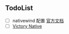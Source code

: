 ## TodoList

* [ ] nativewind 配置 [官方文档](https://www.nativewind.dev/docs/getting-started/installation#3-add-the-babel-preset "doc")
* [ ] [Victory Native](https://commerce.nearform.com/open-source/victory-native/)
